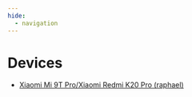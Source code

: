 ```yaml
---
hide:
  - navigation
---
```


# Devices
* [Xiaomi Mi 9T Pro/Xiaomi Redmi K20 Pro (raphael)](devices/raphael/index.md)